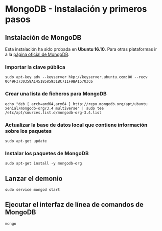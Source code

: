 # MongoDB - Instalación y primeros pasos

## Instalación de MongoDB

Esta instalación ha sido probada en **Ubuntu 16.10**. Para otras plataformas ir a la [página oficial de MongoDB](https://www.mongodb.com/es).

### Importar la clave pública

```console
sudo apt-key adv --keyserver hkp://keyserver.ubuntu.com:80 --recv 0C49F3730359A14518585931BC711F9BA15703C6
```

### Crear una lista de ficheros para MongoDB

```console
echo "deb [ arch=amd64,arm64 ] http://repo.mongodb.org/apt/ubuntu xenial/mongodb-org/3.4 multiverse" | sudo tee /etc/apt/sources.list.d/mongodb-org-3.4.list
```

### Actualizar la base de datos local que contiene información sobre los paquetes

```console
sudo apt-get update
```

### Instalar los paquetes de MongoDB

```console
sudo apt-get install -y mongodb-org
```

## Lanzar el demonio

```console
sudo service mongod start
```

## Ejecutar el interfaz de línea de comandos de MongoDB

```console
mongo
```

```console
```
